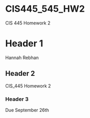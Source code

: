 # CIS445_545_HW2
CIS 445 Homework 2 

# Header 1
 Hannah Rebhan 

 ## Header 2
 CIS_445 Homework 2

 ### Header 3 
 Due September 26th 
